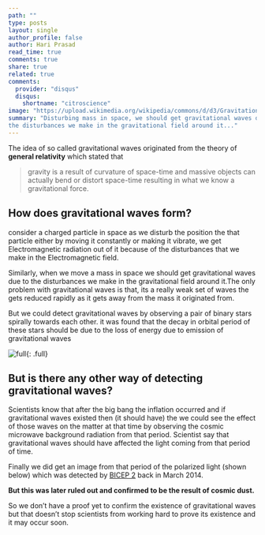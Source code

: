 ```yaml
---
path: ""
type: posts
layout: single
author_profile: false
author: Hari Prasad
read_time: true
comments: true
share: true
related: true
comments:
  provider: "disqus"
  disqus:
    shortname: "citroscience"
image: "https://upload.wikimedia.org/wikipedia/commons/d/d3/Gravitational_Waves_Background.png"
summary: "Disturbing mass in space, we should get gravitational waves due to
the disturbances we make in the gravitational field around it..."
---
```


The idea of so called gravitational waves originated from the theory of
**general relativity** which stated that

>   gravity is a result of curvature of space-time and massive objects can
>   actually bend or distort space-time resulting in what we know a
>   gravitational force.

## How does gravitational waves form?

consider a charged particle in space as we disturb the position the that
particle either by moving it constantly or making it vibrate, we get
Electromagnetic radiation out of it because of the disturbances that we make in
the Electromagnetic field.

Similarly, when we move a mass in space we should get gravitational waves due to
the disturbances we make in the gravitational field around it.The only problem with gravitational waves is that, its a really weak set of waves the gets reduced rapidly as it gets away from the mass it originated from.

But we could detect gravitational waves by observing a pair of binary stars
spirally towards each other. it was found that the decay in orbital period of
these stars should be due to the loss of energy due to emission of gravitational
waves

![full](https://upload.wikimedia.org/wikipedia/commons/thumb/8/83/Main_dwarf_collage_lg_landscape.png/800px-Main_dwarf_collage_lg_landscape.png){: .full}

## But is there any other way of detecting gravitational waves?

Scientists know that after the big bang the inflation occurred and if gravitational
waves existed then (it should have) the we could see the effect of those waves
on the matter at that time by observing the cosmic microwave background
radiation from that period. Scientist say that gravitational waves should have
affected the light coming from that period of time.

Finally we did get an image from that period of the polarized light (shown
below) which was detected by <a href="https://en.wikipedia.org/wiki/BICEP_and_Keck_Array" desc="Check out for LIGO which finally detected a gravitational wave source">BICEP 2</a> back in March 2014. 

**But this was later ruled out and confirmed to be the result of cosmic dust.**

So we don’t have a proof yet to confirm the existence of gravitational waves but
that doesn’t stop scientists from working hard to prove its existence and it may
occur soon.